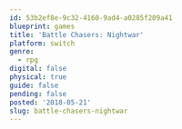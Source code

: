 ```yaml
---
id: 53b2ef8e-9c32-4160-9ad4-a0285f209a41
blueprint: games
title: 'Battle Chasers: Nightwar'
platform: switch
genre:
  - rpg
digital: false
physical: true
guide: false
pending: false
posted: '2018-05-21'
slug: battle-chasers-nightwar
---
```

